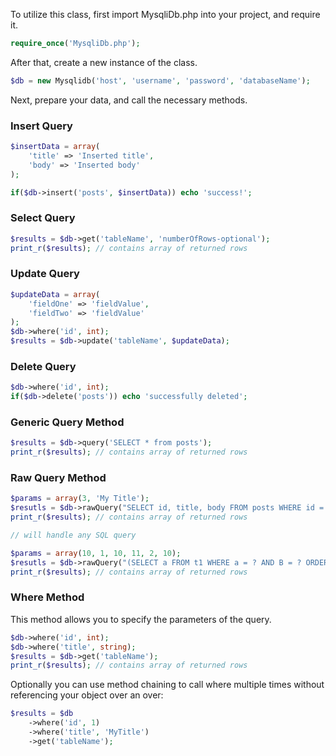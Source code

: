 To utilize this class, first import MysqliDb.php into your project, and require it.

```php
require_once('MysqliDb.php');
```

After that, create a new instance of the class.

```php
$db = new Mysqlidb('host', 'username', 'password', 'databaseName');
```

Next, prepare your data, and call the necessary methods. 

### Insert Query

```php
$insertData = array(
	'title' => 'Inserted title',
	'body' => 'Inserted body'
);

if($db->insert('posts', $insertData)) echo 'success!';
```

### Select Query

```php
$results = $db->get('tableName', 'numberOfRows-optional');
print_r($results); // contains array of returned rows
```

### Update Query

```php
$updateData = array(
	'fieldOne' => 'fieldValue',
	'fieldTwo' => 'fieldValue'
);
$db->where('id', int);
$results = $db->update('tableName', $updateData);
```

### Delete Query

```php
$db->where('id', int);
if($db->delete('posts')) echo 'successfully deleted'; 
```

### Generic Query Method

```php
$results = $db->query('SELECT * from posts');
print_r($results); // contains array of returned rows
```

### Raw Query Method

```php
$params = array(3, 'My Title');
$resutls = $db->rawQuery("SELECT id, title, body FROM posts WHERE id = ? AND tile = ?", $params);
print_r($results); // contains array of returned rows

// will handle any SQL query

$params = array(10, 1, 10, 11, 2, 10);
$resutls = $db->rawQuery("(SELECT a FROM t1 WHERE a = ? AND B = ? ORDER BY a LIMIT ?) UNION(SELECT a FROM t2 WHERE a = ? AND B = ? ORDER BY a LIMIT ?)", $params);
print_r($results); // contains array of returned rows
```


### Where Method
This method allows you to specify the parameters of the query.

```php
$db->where('id', int);
$db->where('title', string);
$results = $db->get('tableName');
print_r($results); // contains array of returned rows
```

Optionally you can use method chaining to call where multiple times without referencing your object over an over:

```php
$results = $db
	->where('id', 1)
	->where('title', 'MyTitle')
	->get('tableName');
```
